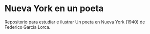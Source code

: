 # Nueva York en un poeta
Repositorio para estudiar e ilustrar Un poeta en Nueva York (1940) de Federico García Lorca.
